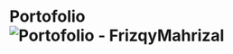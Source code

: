 # Portofolio![Portofolio - FrizqyMahrizal](https://github.com/user-attachments/assets/60ee9aa9-8659-4ce7-bbb0-355d45c7c460)
